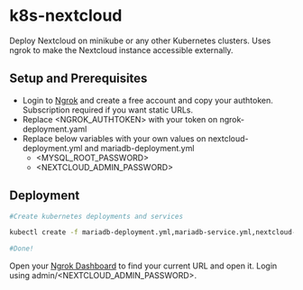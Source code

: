 # k8s-nextcloud

Deploy Nextcloud on minikube or any other Kubernetes clusters. Uses ngrok to make the Nextcloud instance accessible externally.

## Setup and Prerequisites

* Login to [Ngrok](https://ngrok.com/) and create a free account and copy your authtoken. Subscription required if you want static URLs.
* Replace <NGROK_AUTHTOKEN> with your token on ngrok-deployment.yaml
* Replace below variables with your own values on nextcloud-deployment.yml and mariadb-deployment.yml
  * <MYSQL_ROOT_PASSWORD>
  * <NEXTCLOUD_ADMIN_PASSWORD>

## Deployment

```bash
#Create kubernetes deployments and services

kubectl create -f mariadb-deployment.yml,mariadb-service.yml,nextcloud-deployment.yml,nextcloud-service.yml,ngrok-deployment.yml,ngrok-service.yml,redis-deployment.yml,redis-service.yml

#Done!
```
Open your [Ngrok Dashboard](https://dashboard.ngrok.com/endpoints/status) to find your current URL and open it. Login using admin/<NEXTCLOUD_ADMIN_PASSWORD>.
